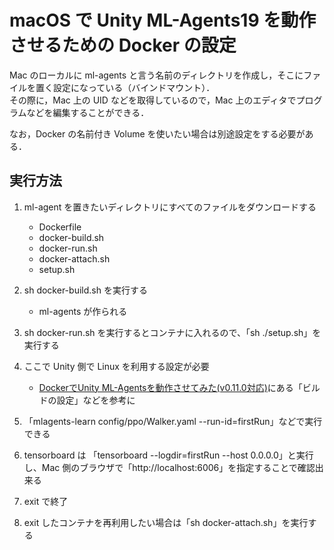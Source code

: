 # macOS で Unity ML-Agents19 を動作させるための Docker の設定

Mac のローカルに ml-agents と言う名前のディレクトリを作成し，そこにファイルを置く設定になっている（バインドマウント）．  
その際に，Mac 上の UID などを取得しているので，Mac 上のエディタでプログラムなどを編集することができる．  

なお，Docker の名前付き Volume を使いたい場合は別途設定をする必要がある．  

## 実行方法
1. ml-agent を置きたいディレクトリにすべてのファイルをダウンロードする
   * Dockerfile
   * docker-build.sh
   * docker-run.sh
   * docker-attach.sh
   * setup.sh

2. sh docker-build.sh を実行する
   * ml-agents が作られる
3. sh docker-run.sh を実行するとコンテナに入れるので、「sh ./setup.sh」を実行する
4. ここで Unity 側で Linux を利用する設定が必要
   * [DockerでUnity ML-Agentsを動作させてみた(v0.11.0対応)](https://qiita.com/kai_kou/items/6fbb8d7aa9d39820428b)にある「ビルドの設定」などを参考に
6. 「mlagents-learn config/ppo/Walker.yaml --run-id=firstRun」などで実行できる
7.  tensorboard は 「tensorboard --logdir=firstRun --host 0.0.0.0」と実行し、Mac 側のブラウザで「http\://localhost:6006」を指定することで確認出来る
8. exit で終了
9. exit したコンテナを再利用したい場合は「sh docker-attach.sh」を実行する
